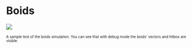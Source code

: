 # Boids

<a><img src="https://github.com/dmhacker/Boids/demo.gif" align="center"></a>

<sub><sup>A sample test of the boids simulation. You can see that with debug mode the boids' vectors and hitbox are visible.</sup></sub>


